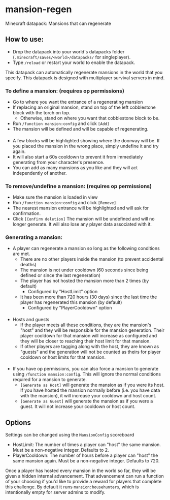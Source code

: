 # mansion-regen
Minecraft datapack: Mansions that can regenerate

## How to use:
* Drop the datapack into your world's datapacks folder (`.minecraft/saves/<world>/datapacks/` for singleplayer).  
* Type `/reload` or restart your world to enable the datapack.  

This datapack can automatically regenerate mansions in the world that you specify. This datapack is designed with multiplayer survival servers in mind.

### To define a mansion: (requires op permissions)
* Go to where you want the entrance of a regenerating mansion
* If replacing an original mansion, stand on top of the left cobblestone block with the torch on top.
  * Otherwise, stand on where you want that cobblestone block to be.
* Run `/function mansion:config` and click `[Add]`
* The mansion will be defined and will be capable of regenerating.
####
* A few blocks will be highlighted showing where the doorway will be. If you placed the mansion in the wrong place, simply undefine it and try again.
* It will also start a 60s cooldown to prevent it from immediately generating from your character's presence.
* You can add as many mansions as you like and they will act independently of another.

### To remove/undefine a mansion: (requires op permissions)
* Make sure the mansion is loaded in view
* Run `/function mansion:config` and click `[Remove]`
* The nearest mansion entrance will be highlighted and will ask for confirmation.
* Click `[Confirm deletion]`
The mansion will be undefined and will no longer generate. It will also lose any player data associated with it.

### Generating a mansion:
* A player can regenerate a mansion so long as the following conditions are met.
  * There are no other players inside the mansion (to prevent accidental deaths)
  * The mansion is not under cooldown (60 seconds since being defined or since the last regeneration)
  * The player has not hosted the mansion more than 2 times (by default)
    * Configured by "HostLimit" option
  * It has been more than 720 hours (30 days) since the last time the player has regenerated this mansion (by default)
    * Configured by "PlayerCooldown" option
####
* Hosts and guests
  * If the player meets all these conditions, they are the mansion's "host" and they will be responsible for the mansion generation. Their player cooldown for that mansion will increase as configured and they will be closer to reaching their host limit for that mansion.
  * If other players are tagging along with the host, they are known as "guests" and the generation will not be counted as theirs for player cooldown or host limits for that mansion.
####
* If you have op permissions, you can also force a mansion to generate using `/function mansion:config`. This will ignore the normal conditions required for a mansion to generate.
  * `[Generate as Host]` will generate the mansion as if you were its host. If you have hosted the mansion normally before (i.e. you have data with the mansion), it will increase your cooldown and host count.
  * `[Generate as Guest]` will generate the mansion as if you were a guest. It will not increase your cooldown or host count.

## Options
Settings can be changed using the `MansionConfig` scoreboard
* HostLimit: The number of times a player can "host" the same mansion. Must be a non-negative integer. Defaults to 2.
* PlayerCooldown: The number of hours before a player can "host" the same mansion again. Must be a non-negative integer. Defaults to 720.

Once a player has hosted every mansion in the world so far, they will be given a hidden internal advancement.
That advancement can run a function of your choosing if you'd like to provide a reward for players that complete this challenge.
By default it runs `mansion:househunters`, which is intentionally empty for server admins to modify.
